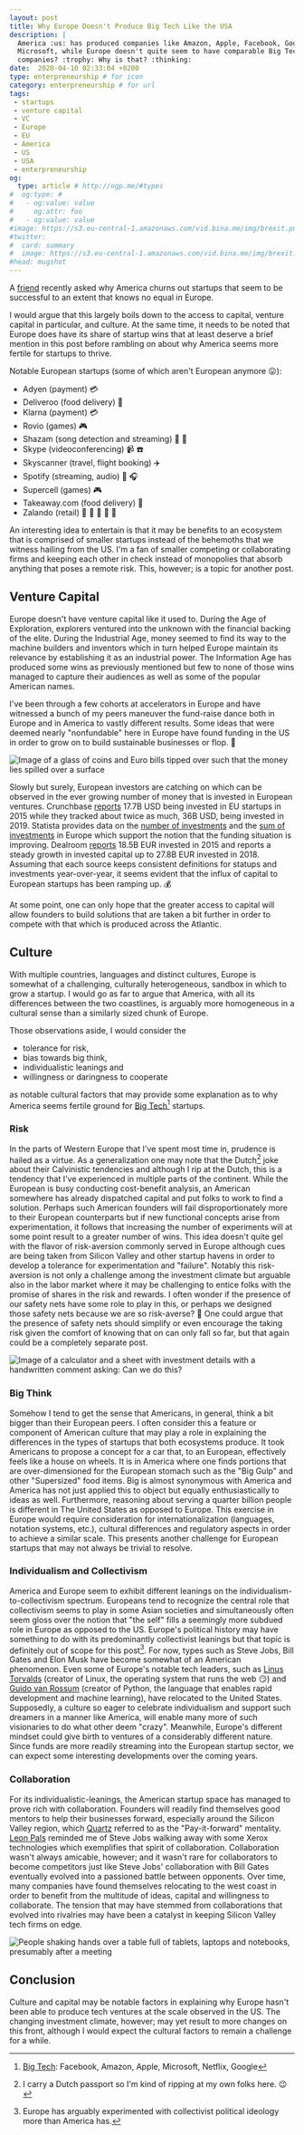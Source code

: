 ```yaml
---
layout: post
title: Why Europe Doesn't Produce Big Tech Like the USA
description: |
  America :us: has produced companies like Amazon, Apple, Facebook, Google and
  Microsoft, while Europe doesn't quite seem to have comparable Big Tech
  companies? :trophy: Why is that? :thinking:
date:  2020-04-10 02:33:04 +0200
type: enterpreneurship # for icon
category: enterpreneurship # for url
tags:
 - startups
 - venture capital
 - VC
 - Europe
 - EU
 - America
 - US
 - USA
 - enterpreneurship
og:
  type: article # http://ogp.me/#types
#  og:type: # 
#   - og:value: value
#     og:attr: foo
#   - og:value: value
#image: https://s3.eu-central-1.amazonaws.com/vid.bina.me/img/brexit.png
#twitter:
#  card: summary
#  image: https://s3.eu-central-1.amazonaws.com/vid.bina.me/img/brexit.png
#head: mugshot
---
```

A [friend][eli] recently asked why America churns out startups that seem to be
successful to an extent that knows no equal in Europe.

[eli]: elwardvalstein.com

I would argue that this largely boils down to the access to capital, venture
capital in particular, and culture. At the same time, it needs to be noted that
Europe does have its share of startup wins that at least deserve a brief
mention in this post before rambling on about why America seems more fertile
for startups to thrive.

Notable European startups (some of which aren't European anymore :stuck_out_tongue:):
- Adyen (payment) :credit_card:
- Deliveroo (food delivery) :bento:
- Klarna (payment) :credit_card:
- Rovio (games) :video_game:
- Shazam (song detection and streaming) :musical_score: :iphone:
- Skype (videoconferencing) :video_camera: :phone:
- Skyscanner (travel, flight booking) :airplane:
- Spotify (streaming, audio) :musical_note: :headphones:
- Supercell (games) :video_game:
- Takeaway.com (food delivery) :bento:
- Zalando (retail) :dress: :necktie: :shoe: :jeans: :handbag:

<div class="element note">
An interesting idea to entertain is that it may be benefits to an ecosystem
that is comprised of smaller startups instead of the behemoths that we witness
hailing from the US. I'm a fan of smaller competing or collaborating firms and
keeping each other in check instead of monopolies that absorb anything that
poses a remote risk. This, however; is a topic for another post.
</div>

## Venture Capital

Europe doesn't have venture capital like it used to. During the Age of
Exploration, explorers ventured into the unknown with the financial backing of
the elite. During the Industrial Age, money seemed to find its way to the
machine builders and inventors which in turn helped Europe maintain its
relevance by establishing it as an industrial power. The Information Age has
produced some wins as previously mentioned but few to none of those wins
managed to capture their audiences as well as some of the popular American
names.

I've been through a few cohorts at accelerators in Europe and have witnessed a
bunch of my peers maneuver the fund-raise dance both in Europe and in America
to vastly different results. Some ideas that were deemed nearly "nonfundable"
here in Europe have found funding in the US in order to grow on to build
sustainable businesses or flop. :money_with_wings:

<div class="element img">
  <img src="/img/european-money.jpg" alt="Image of a glass of coins and Euro bills tipped over such that the money lies spilled over a surface" />
  <!-- https://www.pexels.com/photo/bills-capital-cash-cent-210679/ -->
</div>

Slowly but surely, European investors are catching on which can be observed in
the ever growing number of money that is invested in European ventures.
Crunchbase [reports][cb-vc] 17.7B USD being invested in EU startups in 2015
while they tracked about twice as much, 36B USD, being invested in 2019.
Statista provides data on the [number of investments][statista-num] and the
[sum of investments][statista-val] in Europe which support the notion that the
funding situation is improving. Dealroom [reports][dealroom] 18.5B EUR invested
in 2015 and reports a steady growth in invested capital up to 27.8B EUR
invested in 2018. Assuming that each source keeps consistent definitions for
statups and investments year-over-year, it seems evident that the influx of
capital to European startups has been ramping up. :moneybag:

[cb-vc]: https://news.crunchbase.com/news/european-venture-report-vc-dollars-rise-in-2019/
[statista-num]: https://www.statista.com/statistics/763156/number-of-investments-in-start-ups-in-europe/
[statista-val]:  https://www.statista.com/statistics/763260/value-of-investments-in-start-ups-in-europe/
[dealroom]: https://blog.dealroom.co/wp-content/uploads/2019/02/Dealroom-2018-vFINAL.pdf

At some point, one can only hope that the greater access to capital will allow
founders to build solutions that are taken a bit further in order to compete
with that which is produced across the Atlantic.

## Culture

With multiple countries, languages and distinct cultures, Europe is somewhat of
a challenging, culturally heterogeneous, sandbox in which to grow a startup. I
would go as far to argue that America, with all its differences between the two
coastlines, is arguably more homogeneous in a cultural sense than a similarly
sized chunk of Europe.

Those observations aside, I would consider the
- tolerance for risk,
- bias towards big think,
- individualistic leanings and
- willingness or daringness to cooperate

as notable cultural factors that may provide some explanation as to why America
seems fertile ground for [Big Tech][bigtech][^bt] startups.

### Risk
In the parts of Western Europe that I've spent most time in, prudence is hailed
as a virtue. As a generalization one may note that the Dutch[^1] joke about
their Calvinistic tendencies and although I rip at the Dutch, this is a
tendency that I've experienced in multiple parts of the continent. While the
European is busy conducting cost-benefit analysis, an American somewhere has
already dispatched capital and put folks to work to find a solution. Perhaps
such American founders will fail disproportionately more to their European
counterparts but if new functional concepts arise from experimentation, it
follows that increasing the number of experiments will at some point result to
a greater number of wins. This idea doesn't quite gel with the flavor of
risk-aversion commonly served in Europe although cues are being taken from
Silicon Valley and other startup havens in order to develop a tolerance for
experimentation and "failure". Notably this risk-aversion is not only a
challenge among the investment climate but arguable also in the labor market
where it may be challenging to entice folks with the promise of shares in the
risk and rewards. I often wonder if the presence of our safety nets have some
role to play in this, or perhaps we designed those safety nets because we are
so risk-averse? :thinking: One could argue that the presence of safety nets
should simplify or even encourage the taking risk given the comfort of knowing
that on can only fall so far, but that again could be a completely separate
post.

<div class="element img">
  <img src="/img/black-calculator-investor.jpg" alt="Image of a calculator and a sheet with investment details with a handwritten comment asking: Can we do this?" />
  <!-- https://www.pexels.com/photo/black-calculator-near-ballpoint-pen-on-white-printed-paper-53621/ -->
</div>

[^1]: I carry a Dutch passport so I'm kind of ripping at my own folks here. :wink:

### Big Think
Somehow I tend to get the sense that Americans, in general, think a bit bigger
than their European peers. I often consider this a feature or component of
American culture that may play a role in explaining the differences in the
types of startups that both ecosystems produce. It took Americans to propose a
concept for a car that, to an European, effectively feels like a house on
wheels. It is in America where one finds portions that are over-dimensioned for
the European stomach such as the "Big Gulp" and other "Supersized" food items.
Big is almost synonymous with America and America has not just applied this to
object but equally enthusiastically to ideas as well. Furthermore, reasoning
about serving a quarter billion people is different in The United States as
opposed to Europe.  This exercise in Europe would require consideration for
internationalization (languages, notation systems, etc.), cultural differences
and regulatory aspects in order to achieve a similar scale. This presents
another challenge for European startups that may not always be trivial to
resolve.

### Individualism and Collectivism
America and Europe seem to exhibit different leanings on the
individualism-to-collectivism spectrum. Europeans tend to recognize the central
role that collectivism seems to play in some Asian societies and simultaneously
often seem gloss over the notion that "the self" fills a seemingly more subdued
role in Europe as opposed to the US. Europe's political history may have
something to do with its predominantly collectivist leanings but that topic is
definitely out of scope for this post[^2]. For now, types such as Steve Jobs,
Bill Gates and Elon Musk have become somewhat of an American phenomenon. Even
some of Europe's notable tech leaders, such as [Linus Torvalds][linus] (creator
of Linux, the operating system that runs the web :smirk:) and [Guido van
Rossum][guido] (creator of Python, the language that enables rapid development
and machine learning), have relocated to the United States. Supposedly, a
culture so eager to celebrate individualism and support such dreamers in a
manner like America, will enable many more of such visionaries to do what other
deem "crazy". Meanwhile, Europe's different mindset could give birth to
ventures of a considerably different nature. Since funds are more readily
streaming into the European startup sector, we can expect some interesting
developments over the coming years.

[linus]: https://en.wikipedia.org/wiki/Linus_Torvalds
[guido]: https://gvanrossum.github.io/
[^2]: Europe has arguably experimented with collectivist political ideology more than America has.

### Collaboration
For its individualistic-leanings, the American startup space has managed to
prove rich with collaboration. Founders will readily find themselves good
mentors to help their businesses forward, especially around the Silicon Valley
region, which [Quartz][qz] referred to as the "Pay-it-forward" mentality. [Leon
Pals][leonpals] reminded me of Steve Jobs walking away with some Xerox
technologies which exemplifies that spirit of collaboration. Collaboration
wasn't always amicable, however; and it wasn't rare for collaborators to become
competitors just like Steve Jobs' collaboration with Bill Gates eventually
evolved into a passioned battle between opponents. Over time, many companies
have found themselves relocating to the west coast in order to benefit from the
multitude of ideas, capital and willingness to collaborate. The tension that
may have stemmed from collaborations that evolved into rivalries may have been
a catalyst in keeping Silicon Valley tech firms on edge.

<div class="element img">
  <img src="/img/top-view-people-handshaking.jpg" alt="People shaking hands over a table full of tablets, laptops and notebooks, presumably after a meeting" />
  <!-- https://www.pexels.com/photo/top-view-photo-of-people-handshaking-3182784/ -->
</div>

[^bt]: [Big Tech][bigtech]: Facebook, Amazon, Apple, Microsoft, Netflix, Google

[bigtech]: https://en.wikipedia.org/wiki/Big_Tech
[qz]: https://qz.com/1320983/why-arent-europes-technology-companies-as-big-as-in-the-us-and-china/
[leonpals]: https://leonpals.com/

## Conclusion

Culture and capital may be notable factors in explaining why Europe hasn't been
able to produce tech ventures at the scale observed in the US. The changing
investment climate, however; may yet result to more changes on this front,
although I would expect the cultural factors to remain a challenge for a while.
